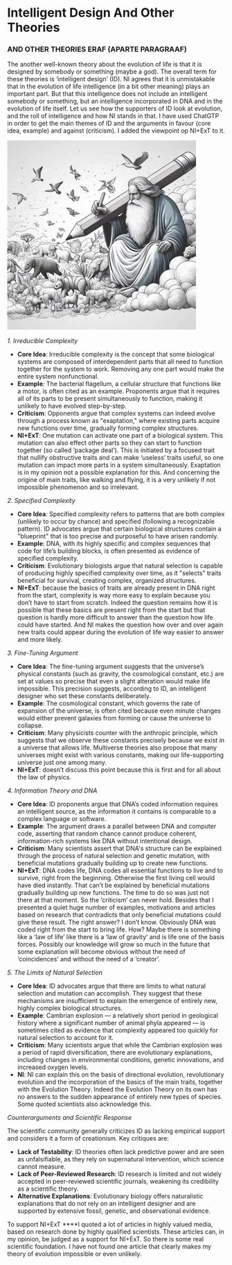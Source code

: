 # Intelligent Design And Other Theories

### AND OTHER THEORIES ERAF (APARTE PARAGRAAF)

The another well-known theory about the evolution of life is that it is designed by somebody or something (maybe a god). The overall term for these theories is ‘intelligent design’ (ID). NI agrees that it is unmistakable that in the evolution of life intelligence (in a bit other meaning) plays an important part. But that this intelligence does not include an intelligent somebody or something, but an intelligence incorporated in DNA and in the evolution of life itself. Let us see how the supporters of ID look at evolution, and the roll of intelligence and how NI stands in that. I have used ChatGTP in order to get the main themes of ID and the arguments in favour (core idea, example) and against (criticism). I added the viewpoint op NI+ExT to it.

![creator.jpg](/creator.jpg)

*1. Irreducible Complexity*

- **Core Idea**: Irreducible complexity is the concept that some biological systems are composed of interdependent parts that all need to function together for the system to work. Removing any one part would make the entire system nonfunctional.
- **Example**: The bacterial flagellum, a cellular structure that functions like a motor, is often cited as an example. Proponents argue that it requires all of its parts to be present simultaneously to function, making it unlikely to have evolved step-by-step.
- **Criticism**: Opponents argue that complex systems can indeed evolve through a process known as "exaptation," where existing parts acquire new functions over time, gradually forming complex structures.
- **NI+ExT**: One mutation can activate one part of a biological system. This mutation can also effect other parts so they can start to function together (so called ‘package deal’). This is initiated by a focused trait that nullify obstructive traits and can make ‘useless’ traits useful, so one mutation can impact more parts in a system simultaneously. Exaptation is in my opinion not a possible explanation for this. And concerning the origine of main traits, like walking and flying, it is a very unlikely if not impossible phenomenon and so irrelevant.

*2. Specified Complexity*

- **Core Idea**: Specified complexity refers to patterns that are both complex (unlikely to occur by chance) and specified (following a recognizable pattern). ID advocates argue that certain biological structures contain a "blueprint" that is too precise and purposeful to have arisen randomly.
- **Example**: DNA, with its highly specific and complex sequences that code for life’s building blocks, is often presented as evidence of specified complexity.
- **Criticism**: Evolutionary biologists argue that natural selection is capable of producing highly specified complexity over time, as it "selects" traits beneficial for survival, creating complex, organized structures.
- **NI+ExT**: because the basics of traits are already present in DNA right from the start, complexity is way more easy to explain because you don’t have to start from scratch. Indeed the question remains how it is possible that these basics are present right from the start but that question is hardly more difficult to answer than the question how life could have started. And NI makes the question how over and over again new traits could appear during the evolution of life way easier to answer and more likely.

*3. Fine-Tuning Argument*

- **Core Idea**: The fine-tuning argument suggests that the universe’s physical constants (such as gravity, the cosmological constant, etc.) are set at values so precise that even a slight alteration would make life impossible. This precision suggests, according to ID, an intelligent designer who set these constants deliberately.
- **Example**: The cosmological constant, which governs the rate of expansion of the universe, is often cited because even minute changes would either prevent galaxies from forming or cause the universe to collapse.
- **Criticism**: Many physicists counter with the anthropic principle, which suggests that we observe these constants precisely because we exist in a universe that allows life. Multiverse theories also propose that many universes might exist with various constants, making our life-supporting universe just one among many.
- **NI+ExT**: doesn’t discuss this point because this is first and for all about the law of physics.

*4. Information Theory and DNA*

- **Core Idea**: ID proponents argue that DNA’s coded information requires an intelligent source, as the information it contains is comparable to a complex language or software.
- **Example**: The argument draws a parallel between DNA and computer code, asserting that random chance cannot produce coherent, information-rich systems like DNA without intentional design.
- **Criticism**: Many scientists assert that DNA's structure can be explained through the process of natural selection and genetic mutation, with beneficial mutations gradually building up to create new functions.
- **NI+ExT**: DNA codes life, DNA codes all essential functions to live and to survive, right from the beginning. Otherwise the first living cell would have died instantly. That can’t be explained by beneficial mutations gradually building up new functions. The time to do so was just not there at that moment. So the ‘criticism’ can never hold. Besides that I presented a quiet huge number of examples, motivations and articles based on research that contradicts that only beneficial mutations could give these result. The right answer? I don’t know. Obviously DNA was coded right from the start to bring life. How? Maybe there is something like a ‘law of life’ like there is a ‘law of gravity’ and is life one of the basis forces. Possibly our knowledge will grow so much in the future that some explanation will become obvious without the need of ‘coincidences’ and without the need of a ‘creator’.

*5. The Limits of Natural Selection*

- **Core Idea**: ID advocates argue that there are limits to what natural selection and mutation can accomplish. They suggest that these mechanisms are insufficient to explain the emergence of entirely new, highly complex biological structures.
- **Example**: Cambrian explosion — a relatively short period in geological history where a significant number of animal phyla appeared — is sometimes cited as evidence that complexity appeared too quickly for natural selection to account for it.
- **Criticism**: Many scientists argue that while the Cambrian explosion was a period of rapid diversification, there are evolutionary explanations, including changes in environmental conditions, genetic innovations, and increased oxygen levels.
- **NI**: NI can explain this on the basis of directional evolution, revolutionary evolution and the incorporation of the basics of the main traits, together with the Evolution Theory. Indeed the Evolution Theory on its own has no answers to the sudden appearance of entirely new types of species. Some quoted scientists also acknowledge this.

*Counterarguments and Scientific Response*

The scientific community generally criticizes ID as lacking empirical support and considers it a form of creationism. Key critiques are:

- **Lack of Testability**: ID theories often lack predictive power and are seen as unfalsifiable, as they rely on supernatural intervention, which science cannot measure.
- **Lack of Peer-Reviewed Research**: ID research is limited and not widely accepted in peer-reviewed scientific journals, weakening its credibility as a scientific theory.
- **Alternative Explanations**: Evolutionary biology offers naturalistic explanations that do not rely on an intelligent designer and are supported by extensive fossil, genetic, and observational evidence.

To support NI+ExT \*\*\*\*I quoted a lot of articles in highly valued media, based on research done by highly qualified scientists. These articles can, in my opinion, be judged as a support for NI+ExT. So there is some real scientific foundation. I have not found one article that clearly makes my theory of evolution impossible or even unlikely.

